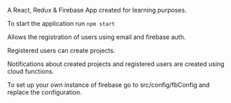 A React, Redux & Firebase App created for learning purposes.

To start the application run 
``` npm start ```

Allows the registration of users using email and firebase auth. 

Registered users can create projects.

Notifications about created projects and registered users are created using cloud functions.


To set up your own instance of firebase go to src/config/fbConfig and replace the configuration.
